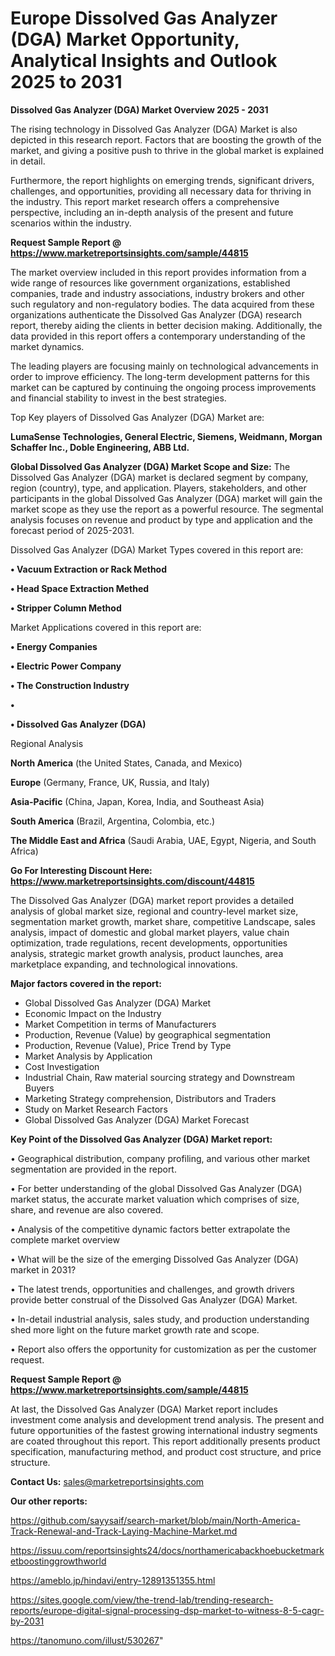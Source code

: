 # Europe Dissolved Gas Analyzer (DGA) Market Opportunity, Analytical Insights and Outlook 2025 to 2031

<Strong> Dissolved Gas Analyzer (DGA) Market Overview 2025 - 2031</strong>

The rising technology in Dissolved Gas Analyzer (DGA) Market is also depicted in this research report. Factors that are boosting the growth of the market, and giving a positive push to thrive in the global market is explained in detail.

Furthermore, the report highlights on emerging trends, significant drivers, challenges, and opportunities, providing all necessary data for thriving in the industry. This report market research offers a comprehensive perspective, including an in-depth analysis of the present and future scenarios within the industry.

<strong>Request Sample Report @ <a href=https://www.marketreportsinsights.com/sample/44815>https://www.marketreportsinsights.com/sample/44815</a></strong>

The market overview included in this report provides information from a wide range of resources like government organizations, established companies, trade and industry associations, industry brokers and other such regulatory and non-regulatory bodies. The data acquired from these organizations authenticate the Dissolved Gas Analyzer (DGA) research report, thereby aiding the clients in better decision making. Additionally, the data provided in this report offers a contemporary understanding of the market dynamics.

The leading players are focusing mainly on technological advancements in order to improve efficiency. The long-term development patterns for this market can be captured by continuing the ongoing process improvements and financial stability to invest in the best strategies.

Top Key players of Dissolved Gas Analyzer (DGA) Market are:

<strong>LumaSense Technologies, General Electric, Siemens, Weidmann, Morgan Schaffer Inc., Doble Engineering, ABB Ltd.</strong>

<strong><b>Global Dissolved Gas Analyzer (DGA) Market Scope and Size:</b></strong>
The Dissolved Gas Analyzer (DGA) market is declared segment by company, region (country), type, and application. Players, stakeholders, and other participants in the global Dissolved Gas Analyzer (DGA) market will gain the market scope as they use the report as a powerful resource. The segmental analysis focuses on revenue and product by type and application and the forecast period of 2025-2031.

Dissolved Gas Analyzer (DGA) Market Types covered in this report are:

<strong>•  Vacuum Extraction or Rack Method

•  Head Space Extraction Methed

•  Stripper Column Method</strong>

Market Applications covered in this report are:

<strong>•  Energy Companies

•  Electric Power Company

•  The Construction Industry

•  

•  Dissolved Gas Analyzer (DGA)</strong> 

Regional Analysis

<strong>North America</strong> (the United States, Canada, and Mexico)

<strong>Europe</strong> (Germany, France, UK, Russia, and Italy)

<strong>Asia-Pacific</strong> (China, Japan, Korea, India, and Southeast Asia)

<strong>South America</strong> (Brazil, Argentina, Colombia, etc.)

<strong>The Middle East and Africa</strong> (Saudi Arabia, UAE, Egypt, Nigeria, and South Africa)

<strong>Go For Interesting Discount Here: <a href=https://www.marketreportsinsights.com/discount/44815>https://www.marketreportsinsights.com/discount/44815</a></strong>

The Dissolved Gas Analyzer (DGA) market report provides a detailed analysis of global market size, regional and country-level market size, segmentation market growth, market share, competitive Landscape, sales analysis, impact of domestic and global market players, value chain optimization, trade regulations, recent developments, opportunities analysis, strategic market growth analysis, product launches, area marketplace expanding, and technological innovations.

<strong><b>Major factors covered in the report:</b></strong>
<ul>
  <li>Global Dissolved Gas Analyzer (DGA) Market </li>
  <li>Economic Impact on the Industry</li>
  <li>Market Competition in terms of Manufacturers</li>
  <li>Production, Revenue (Value) by geographical segmentation</li>
  <li>Production, Revenue (Value), Price Trend by Type</li>
  <li>Market Analysis by Application</li>
  <li>Cost Investigation</li>
  <li>Industrial Chain, Raw material sourcing strategy and Downstream Buyers</li>
  <li>Marketing Strategy comprehension, Distributors and Traders</li>
  <li>Study on Market Research Factors</li>
  <li>Global Dissolved Gas Analyzer (DGA) Market Forecast</li>
</ul>

<strong><b>Key Point of the Dissolved Gas Analyzer (DGA) Market report:</b></strong>

• Geographical distribution, company profiling, and various other market segmentation are provided in the report.

• For better understanding of the global Dissolved Gas Analyzer (DGA) market status, the accurate market valuation which comprises of size, share, and revenue are also covered.

• Analysis of the competitive dynamic factors better extrapolate the complete market overview

• What will be the size of the emerging Dissolved Gas Analyzer (DGA) market in 2031?

• The latest trends, opportunities and challenges, and growth drivers provide better construal of the Dissolved Gas Analyzer (DGA) Market.

• In-detail industrial analysis, sales study, and production understanding shed more light on the future market growth rate and scope.

• Report also offers the opportunity for customization as per the customer request.

<strong>Request Sample Report @ <a href=https://www.marketreportsinsights.com/sample/44815>https://www.marketreportsinsights.com/sample/44815</a></strong>

At last, the Dissolved Gas Analyzer (DGA) Market report includes investment come analysis and development trend analysis. The present and future opportunities of the fastest growing international industry segments are coated throughout this report. This report additionally presents product specification, manufacturing method, and product cost structure, and price structure.

<strong>Contact Us:</strong>
sales@marketreportsinsights.com

<strong>Our other reports:</strong>

<a href=https://github.com/sayysaif/search-market/blob/main/North-America-Track-Renewal-and-Track-Laying-Machine-Market.md>https://github.com/sayysaif/search-market/blob/main/North-America-Track-Renewal-and-Track-Laying-Machine-Market.md</a>

<a href=https://issuu.com/reportsinsights24/docs/northamericabackhoebucketmarketboostinggrowthworld>https://issuu.com/reportsinsights24/docs/northamericabackhoebucketmarketboostinggrowthworld</a>

<a href=https://ameblo.jp/hindavi/entry-12891351355.html>https://ameblo.jp/hindavi/entry-12891351355.html</a>

<a href=https://sites.google.com/view/the-trend-lab/trending-research-reports/europe-digital-signal-processing-dsp-market-to-witness-8-5-cagr-by-2031>https://sites.google.com/view/the-trend-lab/trending-research-reports/europe-digital-signal-processing-dsp-market-to-witness-8-5-cagr-by-2031</a>

<a href=https://tanomuno.com/illust/530267>https://tanomuno.com/illust/530267</a>"
